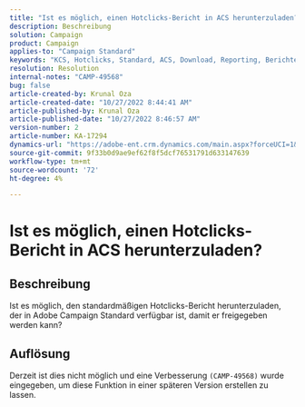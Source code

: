 ```yaml
---
title: "Ist es möglich, einen Hotclicks-Bericht in ACS herunterzuladen?"
description: Beschreibung
solution: Campaign
product: Campaign
applies-to: "Campaign Standard"
keywords: "KCS, Hotclicks, Standard, ACS, Download, Reporting, Berichte"
resolution: Resolution
internal-notes: "CAMP-49568"
bug: false
article-created-by: Krunal Oza
article-created-date: "10/27/2022 8:44:41 AM"
article-published-by: Krunal Oza
article-published-date: "10/27/2022 8:46:57 AM"
version-number: 2
article-number: KA-17294
dynamics-url: "https://adobe-ent.crm.dynamics.com/main.aspx?forceUCI=1&pagetype=entityrecord&etn=knowledgearticle&id=f5689a97-d355-ed11-bba2-6045bd006c82"
source-git-commit: 9f33b0d9ae9ef62f8f5dcf76531791d633147639
workflow-type: tm+mt
source-wordcount: '72'
ht-degree: 4%

---
```


# Ist es möglich, einen Hotclicks-Bericht in ACS herunterzuladen?

## Beschreibung


Ist es möglich, den standardmäßigen Hotclicks-Bericht herunterzuladen, der in Adobe Campaign Standard verfügbar ist, damit er freigegeben werden kann?


## Auflösung


Derzeit ist dies nicht möglich und eine Verbesserung `(CAMP-49568)` wurde eingegeben, um diese Funktion in einer späteren Version erstellen zu lassen.


